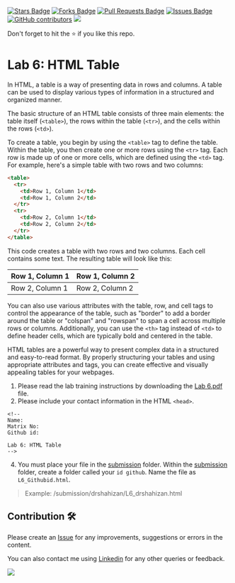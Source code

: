 <a href="https://github.com/drshahizan/learn-php/stargazers"><img src="https://img.shields.io/github/stars/drshahizan/learn-php" alt="Stars Badge"/></a>
<a href="https://github.com/drshahizan/learn-php/network/members"><img src="https://img.shields.io/github/forks/drshahizan/learn-php" alt="Forks Badge"/></a>
<a href="https://github.com/drshahizan/learn-php/pulls"><img src="https://img.shields.io/github/issues-pr/drshahizan/learn-php" alt="Pull Requests Badge"/></a>
<a href="https://github.com/drshahizan/learn-php/issues"><img src="https://img.shields.io/github/issues/drshahizan/learn-php" alt="Issues Badge"/></a>
<a href="https://github.com/drshahizan/learn-php/graphs/contributors"><img alt="GitHub contributors" src="https://img.shields.io/github/contributors/drshahizan/learn-php?color=2b9348"></a>
![](https://visitor-badge.glitch.me/badge?page_id=drshahizan/learn-php)

Don't forget to hit the :star: if you like this repo.

# Lab 6: HTML Table
In HTML, a table is a way of presenting data in rows and columns. A table can be used to display various types of information in a structured and organized manner.

The basic structure of an HTML table consists of three main elements: the table itself (`<table>`), the rows within the table (`<tr>`), and the cells within the rows (`<td>`).

To create a table, you begin by using the `<table>` tag to define the table. Within the table, you then create one or more rows using the `<tr>` tag. Each row is made up of one or more cells, which are defined using the `<td>` tag. For example, here's a simple table with two rows and two columns:

```html
<table>
  <tr>
    <td>Row 1, Column 1</td>
    <td>Row 1, Column 2</td>
  </tr>
  <tr>
    <td>Row 2, Column 1</td>
    <td>Row 2, Column 2</td>
  </tr>
</table>
```
This code creates a table with two rows and two columns. Each cell contains some text. The resulting table will look like this:

| Row 1, Column 1 | Row 1, Column 2 |
| ----- | ----- |
| Row 2, Column 1 | Row 2, Column 2 |

You can also use various attributes with the table, row, and cell tags to control the appearance of the table, such as "border" to add a border around the table or "colspan" and "rowspan" to span a cell across multiple rows or columns. Additionally, you can use the `<th>` tag instead of `<td>` to define header cells, which are typically bold and centered in the table.

HTML tables are a powerful way to present complex data in a structured and easy-to-read format. By properly structuring your tables and using appropriate attributes and tags, you can create effective and visually appealing tables for your webpages.


1. Please read the lab training instructions by downloading the [Lab 6.pdf](./download/Lab%206.pdf) file.
2. Please include your contact information in the HTML `<head>`.

``` 
<!--
Name:
Matrix No:
Github id:

Lab 6: HTML Table
-->
```
4. You must place your file in the [submission](./submission) folder. Within the [submission](./submission) folder, create a folder called your `id github`. Name the file as `L6_Githubid.html`.
  > Example: 
  > /submission/drshahizan/L6_drshahizan.html

## Contribution 🛠️
Please create an [Issue](https://github.com/drshahizan/learn-php/issues) for any improvements, suggestions or errors in the content.

You can also contact me using [Linkedin](https://www.linkedin.com/in/drshahizan/) for any other queries or feedback.

![](https://visitor-badge.glitch.me/badge?page_id=drshahizan)
